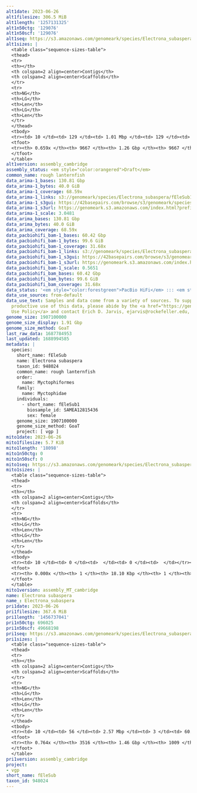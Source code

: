 ```yaml
---
alt1date: 2023-06-26
alt1filesize: 306.5 MiB
alt1length: '1257131325'
alt1n50ctg: '129076'
alt1n50scf: '129076'
alt1seq: https://s3.amazonaws.com/genomeark/species/Electrona_subaspera/fEleSub1/assembly_cambridge/fEleSub1.alt.asm.20230626.fasta.gz
alt1sizes: |
  <table class="sequence-sizes-table">
  <thead>
  <tr>
  <th></th>
  <th colspan=2 align=center>Contigs</th>
  <th colspan=2 align=center>Scaffolds</th>
  </tr>
  <tr>
  <th>NG</th>
  <th>LG</th>
  <th>Len</th>
  <th>LG</th>
  <th>Len</th>
  </tr>
  </thead>
  <tbody>
  <tr><td> 10 </td><td> 129 </td><td> 1.01 Mbp </td><td> 129 </td><td> 1.01 Mbp </td></tr><tr><td> 20 </td><td> 382 </td><td> 0.59 Mbp </td><td> 382 </td><td> 0.59 Mbp </td></tr><tr><td> 30 </td><td> 782 </td><td> 386.80 Kbp </td><td> 782 </td><td> 386.80 Kbp </td></tr><tr><td> 40 </td><td> 1410 </td><td> 241.55 Kbp </td><td> 1410 </td><td> 241.55 Kbp </td></tr><tr style="background-color:#cccccc;"><td> 50 </td><td> 2490 </td><td> 129.08 Kbp </td><td> 2490 </td><td> 129.08 Kbp </td></tr><tr><td> 60 </td><td> 5035 </td><td> 41.59 Kbp </td><td> 5035 </td><td> 41.59 Kbp </td></tr><tr><td> 70 </td><td> 0 </td><td>  </td><td> 0 </td><td>  </td></tr><tr><td> 80 </td><td> 0 </td><td>  </td><td> 0 </td><td>  </td></tr><tr><td> 90 </td><td> 0 </td><td>  </td><td> 0 </td><td>  </td></tr><tr><td> 100 </td><td> 0 </td><td>  </td><td> 0 </td><td>  </td></tr></tbody>
  <tfoot>
  <tr><th> 0.659x </th><th> 9667 </th><th> 1.26 Gbp </th><th> 9667 </th><th> 1.26 Gbp </th></tr>
  </tfoot>
  </table>
alt1version: assembly_cambridge
assembly_status: <em style="color:orangered">Draft</em>
common_name: rough lanternfish
data_arima-1_bases: 130.81 Gbp
data_arima-1_bytes: 40.0 GiB
data_arima-1_coverage: 68.59x
data_arima-1_links: s3://genomeark/species/Electrona_subaspera/fEleSub1/genomic_data/arima/<br>
data_arima-1_s3gui: https://42basepairs.com/browse/s3/genomeark/species/Electrona_subaspera/fEleSub1/genomic_data/arima/
data_arima-1_s3url: https://genomeark.s3.amazonaws.com/index.html?prefix=species/Electrona_subaspera/fEleSub1/genomic_data/arima/
data_arima-1_scale: 3.0481
data_arima_bases: 130.81 Gbp
data_arima_bytes: 40.0 GiB
data_arima_coverage: 68.59x
data_pacbiohifi_bam-1_bases: 60.42 Gbp
data_pacbiohifi_bam-1_bytes: 99.6 GiB
data_pacbiohifi_bam-1_coverage: 31.68x
data_pacbiohifi_bam-1_links: s3://genomeark/species/Electrona_subaspera/fEleSub1/genomic_data/pacbio_hifi/<br>
data_pacbiohifi_bam-1_s3gui: https://42basepairs.com/browse/s3/genomeark/species/Electrona_subaspera/fEleSub1/genomic_data/pacbio_hifi/
data_pacbiohifi_bam-1_s3url: https://genomeark.s3.amazonaws.com/index.html?prefix=species/Electrona_subaspera/fEleSub1/genomic_data/pacbio_hifi/
data_pacbiohifi_bam-1_scale: 0.5651
data_pacbiohifi_bam_bases: 60.42 Gbp
data_pacbiohifi_bam_bytes: 99.6 GiB
data_pacbiohifi_bam_coverage: 31.68x
data_status: '<em style="color:forestgreen">PacBio HiFi</em> ::: <em style="color:forestgreen">Arima</em>'
data_use_source: from-default
data_use_text: Samples and data come from a variety of sources. To support fair and
  productive use of this data, please abide by the <a href="https://genome10k.soe.ucsc.edu/data-use-policies/">Data
  Use Policy</a> and contact Erich D. Jarvis, ejarvis@rockefeller.edu, with any questions.
genome_size: 1907100000
genome_size_display: 1.91 Gbp
genome_size_method: GoaT
last_raw_data: 1687784953
last_updated: 1688994585
metadata: |
  species:
    short_name: fEleSub
    name: Electrona subaspera
    taxon_id: 948024
    common_name: rough lanternfish
    order:
      name: Myctophiformes
    family:
      name: Myctophidae
    individuals:
      - short_name: fEleSub1
        biosample_id: SAMEA12815436
        sex: female
    genome_size: 1907100000
    genome_size_method: GoaT
    project: [ vgp ]
mito1date: 2023-06-26
mito1filesize: 5.7 KiB
mito1length: '18098'
mito1n50ctg: 0
mito1n50scf: 0
mito1seq: https://s3.amazonaws.com/genomeark/species/Electrona_subaspera/fEleSub1/assembly_MT_cambridge/fEleSub1.MT.20230626.fasta.gz
mito1sizes: |
  <table class="sequence-sizes-table">
  <thead>
  <tr>
  <th></th>
  <th colspan=2 align=center>Contigs</th>
  <th colspan=2 align=center>Scaffolds</th>
  </tr>
  <tr>
  <th>NG</th>
  <th>LG</th>
  <th>Len</th>
  <th>LG</th>
  <th>Len</th>
  </tr>
  </thead>
  <tbody>
  <tr><td> 10 </td><td> 0 </td><td>  </td><td> 0 </td><td>  </td></tr><tr><td> 20 </td><td> 0 </td><td>  </td><td> 0 </td><td>  </td></tr><tr><td> 30 </td><td> 0 </td><td>  </td><td> 0 </td><td>  </td></tr><tr><td> 40 </td><td> 0 </td><td>  </td><td> 0 </td><td>  </td></tr><tr style="background-color:#cccccc;"><td> 50 </td><td> 0 </td><td style="background-color:#ff8888;">  </td><td> 0 </td><td style="background-color:#ff8888;">  </td></tr><tr><td> 60 </td><td> 0 </td><td>  </td><td> 0 </td><td>  </td></tr><tr><td> 70 </td><td> 0 </td><td>  </td><td> 0 </td><td>  </td></tr><tr><td> 80 </td><td> 0 </td><td>  </td><td> 0 </td><td>  </td></tr><tr><td> 90 </td><td> 0 </td><td>  </td><td> 0 </td><td>  </td></tr><tr><td> 100 </td><td> 0 </td><td>  </td><td> 0 </td><td>  </td></tr></tbody>
  <tfoot>
  <tr><th> 0.000x </th><th> 1 </th><th> 18.10 Kbp </th><th> 1 </th><th> 18.10 Kbp </th></tr>
  </tfoot>
  </table>
mito1version: assembly_MT_cambridge
name: Electrona subaspera
name_: Electrona_subaspera
pri1date: 2023-06-26
pri1filesize: 367.6 MiB
pri1length: '1456737041'
pri1n50ctg: 696025
pri1n50scf: 49668198
pri1seq: https://s3.amazonaws.com/genomeark/species/Electrona_subaspera/fEleSub1/assembly_cambridge/fEleSub1.pri.asm.20230626.fasta.gz
pri1sizes: |
  <table class="sequence-sizes-table">
  <thead>
  <tr>
  <th></th>
  <th colspan=2 align=center>Contigs</th>
  <th colspan=2 align=center>Scaffolds</th>
  </tr>
  <tr>
  <th>NG</th>
  <th>LG</th>
  <th>Len</th>
  <th>LG</th>
  <th>Len</th>
  </tr>
  </thead>
  <tbody>
  <tr><td> 10 </td><td> 56 </td><td> 2.57 Mbp </td><td> 3 </td><td> 60.72 Mbp </td></tr><tr><td> 20 </td><td> 143 </td><td> 1.93 Mbp </td><td> 6 </td><td> 60.09 Mbp </td></tr><tr><td> 30 </td><td> 261 </td><td> 1.38 Mbp </td><td> 10 </td><td> 56.37 Mbp </td></tr><tr><td> 40 </td><td> 425 </td><td> 0.99 Mbp </td><td> 13 </td><td> 51.47 Mbp </td></tr><tr style="background-color:#cccccc;"><td> 50 </td><td> 657 </td><td style="background-color:#ff8888;"> 0.70 Mbp </td><td> 17 </td><td style="background-color:#88ff88;"> 49.67 Mbp </td></tr><tr><td> 60 </td><td> 1006 </td><td> 426.94 Kbp </td><td> 21 </td><td> 42.58 Mbp </td></tr><tr><td> 70 </td><td> 1672 </td><td> 178.72 Kbp </td><td> 70 </td><td> 0.98 Mbp </td></tr><tr><td> 80 </td><td> 0 </td><td>  </td><td> 0 </td><td>  </td></tr><tr><td> 90 </td><td> 0 </td><td>  </td><td> 0 </td><td>  </td></tr><tr><td> 100 </td><td> 0 </td><td>  </td><td> 0 </td><td>  </td></tr></tbody>
  <tfoot>
  <tr><th> 0.764x </th><th> 3516 </th><th> 1.46 Gbp </th><th> 1009 </th><th> 1.46 Gbp </th></tr>
  </tfoot>
  </table>
pri1version: assembly_cambridge
project:
- vgp
short_name: fEleSub
taxon_id: 948024
---
```

